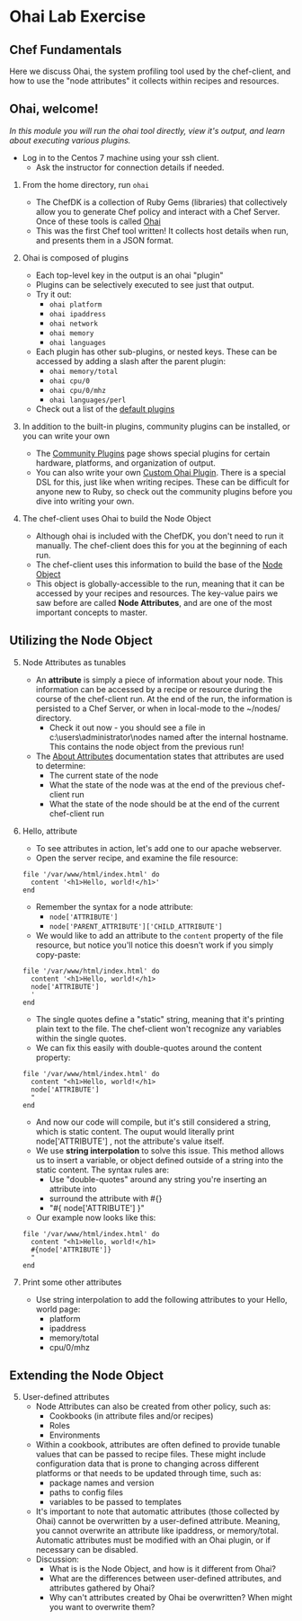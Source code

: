 # Ohai Lab Exercise
## Chef Fundamentals

Here we discuss Ohai, the system profiling tool used by the chef-client, and how to use the "node attributes" it collects within recipes and resources.

## Ohai, welcome!

_In this module you will run the ohai tool directly, view it's output, and learn about executing various plugins._

* Log in to the Centos 7 machine using your ssh client.
  * Ask the instructor for connection details if needed.

1. From the home directory, run `ohai`
   * The ChefDK is a collection of Ruby Gems (libraries) that collectively allow you to generate Chef policy and interact with a Chef Server. Once of these tools is called [Ohai](https://docs.chef.io/ohai.html)
   * This was the first Chef tool written! It collects host details when run, and presents them in a JSON format.

2. Ohai is composed of plugins
   * Each top-level key in the output is an ohai "plugin"
   * Plugins can be selectively executed to see just that output.
   * Try it out:
     * `ohai platform`
     * `ohai ipaddress`
     * `ohai network`
     * `ohai memory`
     * `ohai languages`
   * Each plugin has other sub-plugins, or nested keys. These can be accessed by adding a slash after the parent plugin:
     * `ohai memory/total`
     * `ohai cpu/0`
     * `ohai cpu/0/mhz`
     * `ohai languages/perl`
   * Check out a list of the [default plugins](https://docs.chef.io/ohai.html#default-plugins)

3. In addition to the built-in plugins, community plugins can be installed, or you can write your own
   * The [Community Plugins](https://docs.chef.io/plugin_community.html#ohai) page shows special plugins for certain hardware, platforms, and organization of output.
   * You can also write your own [Custom Ohai Plugin](https://docs.chef.io/ohai_custom.html). There is a special DSL for this, just like when writing recipes. These can be difficult for anyone new to Ruby, so check out the community plugins before you dive into writing your own.

4. The chef-client uses Ohai to build the Node Object
   * Although ohai is included with the ChefDK, you don't need to run it manually. The chef-client does this for you at the beginning of each run. 
   * The chef-client uses this information to build the base of the [Node Object](https://docs.chef.io/nodes.html#node-objects)
   * This object is globally-accessible to the run, meaning that it can be accessed by your recipes and resources. The key-value pairs we saw before are called **Node Attributes**, and are one of the most important concepts to master. 

## Utilizing the Node Object

5. Node Attributes as tunables
   * An **attribute** is simply a piece of information about your node. This information can be accessed by a recipe or resource during the course of the chef-client run. At the end of the run, the information is persisted to a Chef Server, or when in local-mode to the ~/nodes/ directory. 
     * Check it out now - you should see a file in c:\users\administrator\nodes named after the internal hostname. This contains the node object from the previous run!
   * The [About Attributes](https://docs.chef.io/attributes.html) documentation states that attributes are used to determine:
     * The current state of the node
     * What the state of the node was at the end of the previous chef-client run
     * What the state of the node should be at the end of the current chef-client run

5. Hello, attribute
   * To see attributes in action, let's add one to our apache webserver.
   * Open the server recipe, and examine the file resource:
   ```
   file '/var/www/html/index.html' do
     content '<h1>Hello, world!</h1>'
   end
   ```
   * Remember the syntax for a node attribute:
     * `node['ATTRIBUTE']`
     * `node['PARENT_ATTRIBUTE']['CHILD_ATTRIBUTE']`
   * We would like to add an attribute to the `content` property of the file resource, but notice you'll notice this doesn't work if you simply copy-paste:
   ```
   file '/var/www/html/index.html' do
     content '<h1>Hello, world!</h1>
     node['ATTRIBUTE']
     '
   end
   ```
   * The single quotes define a "static" string, meaning that it's printing plain text to the file. The chef-client won't recognize any variables within the single quotes.
   * We can fix this easily with double-quotes around the content property:
   ```
   file '/var/www/html/index.html' do
     content "<h1>Hello, world!</h1>
     node['ATTRIBUTE']
     "
   end
   ```
   * And now our code will compile, but it's still considered a string, which is static content. The ouput would literally print node['ATTRIBUTE'] , not the attribute's value itself.
   * We use **string interpolation** to solve this issue. This method allows us to insert a variable, or object defined outside of a string into the static content. The syntax rules are:
     * Use "double-quotes" around any string you're inserting an attribute into
     * surround the attribute with #{}
     * "#{ node['ATTRIBUTE'] }"
   * Our example now looks like this:
   ```
   file '/var/www/html/index.html' do
     content "<h1>Hello, world!</h1>
     #{node['ATTRIBUTE']}
     "
   end
   ```

6. Print some other attributes
   * Use string interpolation to add the following attributes to your Hello, world page:
     * platform
     * ipaddress
     * memory/total
     * cpu/0/mhz

## Extending the Node Object

5. User-defined attributes
   * Node Attributes can also be created from other policy, such as:
     * Cookbooks (in attribute files and/or recipes)
     * Roles
     * Environments
   * Within a cookbook, attributes are often defined to provide tunable values that can be passed to recipe files. These might include configuration data that is prone to changing across different platforms or that needs to be updated through time, such as:
     * package names and version
     * paths to config files
     * variables to be passed to templates
   * It's important to note that automatic attributes (those collected by Ohai) cannot be overwritten by a user-defined attribute. Meaning, you cannot overwrite an attribute like ipaddress, or memory/total. Automatic attributes must be modified with an Ohai plugin, or if necessary can be disabled.
   * Discussion:
     * What is is the Node Object, and how is it different from Ohai?
     * What are the differences between user-defined attributes, and attributes gathered by Ohai?
     * Why can't attributes created by Ohai be overwritten? When might you want to overwrite them?
